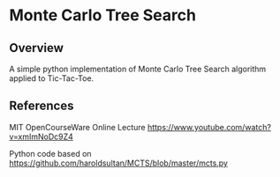 # Monte Carlo Tree Search

## Overview

A simple python implementation of Monte Carlo Tree Search algorithm applied to Tic-Tac-Toe.





## References

MIT OpenCourseWare Online Lecture https://www.youtube.com/watch?v=xmImNoDc9Z4

Python code based on https://github.com/haroldsultan/MCTS/blob/master/mcts.py

